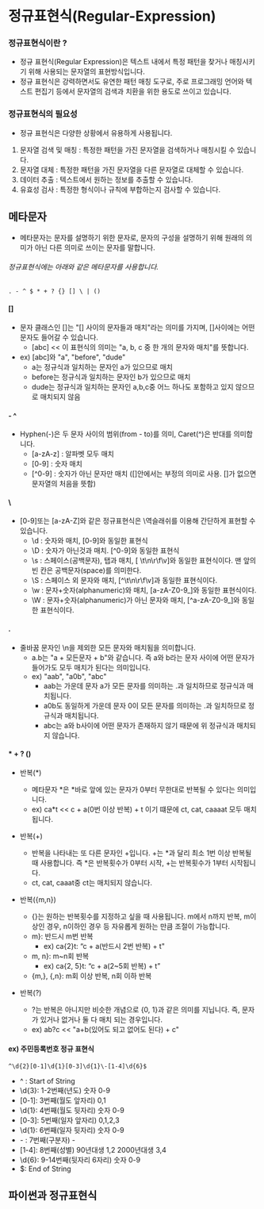 # 정규표현식(Regular-Expression)
### 정규표현식이란 ?
* 정규 표현식(Regular Expression)은 텍스트 내에서 특정 패턴을 찾거나 매칭시키기 위해 사용되는 문자열의 표현방식입니다. 
* 정규 표현식은 강력하면서도 유연한 패턴 매칭 도구로, 주로 프로그래밍 언어와 텍스트 편집기 등에서 문자열의 검색과 치환을 위한 용도로 쓰이고 있습니다.

### 정규표현식의 필요성
* 정규 표현식은 다양한 상황에서 유용하게 사용됩니다.
1. 문자열 검색 및 매칭 : 특정한 패턴을 가진 문자열을 검색하거나 매칭시킬 수 있습니다.
2. 문자열 대체 : 특정한 패턴을 가진 문자열을 다른 문자열로 대체할 수 있습니다.
3. 데이터 추출 : 텍스트에서 원하는 정보를 추출할 수 있습니다.
4. 유효성 검사 : 특정한 형식이나 규칙에 부합하는지 검사할 수 있습니다.

## 메타문자
* 메타문자는 문자를 설명하기 위한 문자로, 문자의 구성을 설명하기 위해 원래의 의미가 아닌 다른 의미로 쓰이는 문자를 말합니다.

###### 정규표현식에는 아래와 같은 메타문자를 사용합니다.

    . - ^ $ * + ? {} [] \ | ()


#### []
* 문자 클래스인 []는 "[] 사이의 문자들과 매치"라는 의미를 가지며, []사이에는 어떤 문자도 들어갈 수 있습니다.
    * [abc] << 이 표현식의 의미는 "a, b, c 중 한 개의 문자와 매치"를 뜻합니다.
* ex) [abc]와 "a", "before", "dude"
    * a는 정규식과 일치하는 문자인 a가 있으므로 매치
    * before는 정규식과 일치하는 문자인 b가 있으므로 매치
    * dude는 정규식과 일치하는 문자인 a,b,c중 어느 하나도 포함하고 있지 않으므로 매치되지 않음

#### - ^
* Hyphen(-)은 두 문자 사이의 범위(from - to)를 의미, Caret(^)은 반대를 의미합니다.
    * [a-zA-z] : 알파벳 모두 매치
    * [0-9] : 숫자 매치
    * [^0-9] : 숫자가 아닌 문자만 매치 ([]안에서는 부정의 의미로 사용. []가 없으면 문자열의 처음을 뜻함)

#### \
* [0-9]또는 [a-zA-Z]와 같은 정규표현식은 \역슬래쉬를 이용해 간단하게 표현할 수 있습니다.
    * \d : 숫자와 매치, [0-9]와 동일한 표현식
    * \D : 숫자가 아닌것과 매치. [^0-9]와 동일한 표현식
    * \s : 스페이스(공백문자), 탭과 매치, [ \t\n\r\f\v]와 동일한 표현식이다. 맨 앞의 빈 칸은 공백문자(space)를 의미한다.
    * \S : 스페이스 외 문자와 매치, [^\t\n\r\f\v]과 동일한 표현식이다.
    * \w : 문자+숫자(alphanumeric)와 매치, [a-zA-Z0-9_]와 동일한 표현식이다.
    * \W : 문자+숫자(alphanumeric)가 아닌 문자와 매치, [^a-zA-Z0-9_]와 동일한 표현식이다.

#### .
* 줄바꿈 문자인 \n을 제외한 모든 문자와 매치됨을 의미합니다.
    * a.b는 "a + 모든문자 + b"와 같습니다. 즉 a와 b라는 문자 사이에 어떤 문자가 들어가도 모두 매치가 된다는 의미입니다.
    * ex) "aab", "a0b", "abc"
        * aab는 가운데 문자 a가 모든 문자를 의미하는 .과 일치하므로 정규식과 매치됩니다.
        * a0b도 동일하게 가운데 문자 0이 모든 문자를 의미하는 .과 일치하므로 정규식과 매치됩니다.
        * abc는 a와 b사이에 어떤 문자가 존재하지 않기 때문에 위 정규식과 매치되지 않습니다.

#### * + ? ()
* 반복(*)
    * 메타문자 *은 *바로 앞에 있는 문자가 0부터 무한대로 반복될 수 있다는 의미입니다.
    * ex) ca*t << c + a(0번 이상 반복) + t 이기 떄문에 ct, cat, caaaat 모두 매치됩니다.

* 반복(+)
    * 반복을 나타내는 또 다른 문자인 +입니다. +는 *과 달리 최소 1번 이상 반복될 때 사용합니다. 즉 *은 반복횟수가 0부터 시작, +는 반복횟수가 1부터 시작됩니다.
    * ct, cat, caaat중 ct는 매치되지 않습니다.

* 반복({m,n})
    * {}는 원하는 반복횟수를 지정하고 싶을 때 사용됩니다. m에서 n까지 반복, m이상인 경우, n이하인 경우 등 자유롭게 원하는 만큼 조절이 가능합니다.
    * m}: 반드시 m번 반복
        * ex) ca{2}t: “c + a(반드시 2번 반복) + t"
     * m, n}: m~n회 반복
        * ex) ca{2, 5}t: “c + a(2~5회 반복) + t”
     * {m,}, {,n}: m회 이상 반복, n회 이하 반복

* 반복(?)
    * ?는 반복은 아니지만 비슷한 개념으로 {0, 1}과 같은 의미를 지닙니다. 즉, 문자가 있거나 없거나 둘 다 매치 되는 경우입니다.
    * ex) ab?c << "a+b(있어도 되고 없어도 된다) + c"

#### ex) 주민등록번호 정규 표현식
 
    ^\d{2}[0-1]\d{1}[0-3]\d{1}\-[1-4]\d{6}$
        
* ^ : Start of String
* \d{3}: 1-2번째(년도) 숫자 0-9
* [0-1]: 3번째(월도 앞자리) 0,1
* \d{1}: 4번째(월도 뒷자리) 숫자 0-9
* [0-3]: 5번째(일자 앞자리) 0,1,2,3
* \d{1}: 6번째(일자 뒷자리) 숫자 0-9
* \- : 7번째(구분자) -
* [1-4]: 8번째(성별) 90년대생 1,2 2000년대생 3,4
* \d{6}: 9-14번째(뒷자리 6자리) 숫자 0-9
* $: End of String

## 파이썬과 정규표현식








